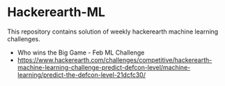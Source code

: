 # Hackerearth-ML
This repository contains solution of weekly hackerearth machine learning challenges.

* Who wins the Big Game - Feb ML Challenge
* https://www.hackerearth.com/challenges/competitive/hackerearth-machine-learning-challenge-predict-defcon-level/machine-learning/predict-the-defcon-level-21dcfc30/
